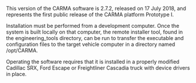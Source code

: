 This version of the CARMA software is 2.7.2, released on 17 July 2018, and represents the 
first public release of the CARMA platform Prototype I.

Installation must be performed from a development computer.  Once the system is built 
locally on that computer, the remote installer tool, found in the engineering_tools 
directory, can be run to transfer the executable and configuration files to the target 
vehicle computer in a directory named /opt/CARMA.

Operating the software requires that it is installed in a properly modified Cadillac SRX, 
Ford Escape or Freightliner Cascadia truck with device drivers in place.  
